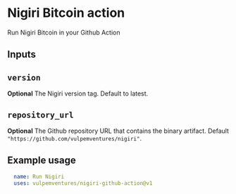 # Nigiri Bitcoin action

Run Nigiri Bitcoin in your Github Action

## Inputs

## `version`

**Optional** The Nigiri version tag. Default to latest.

## `repository_url`

**Optional** The Github repository URL that contains the binary artifact. Default `"https://github.com/vulpemventures/nigiri"`.


## Example usage

```yml
  name: Run Nigiri
  uses: vulpemventures/nigiri-github-action@v1
```

